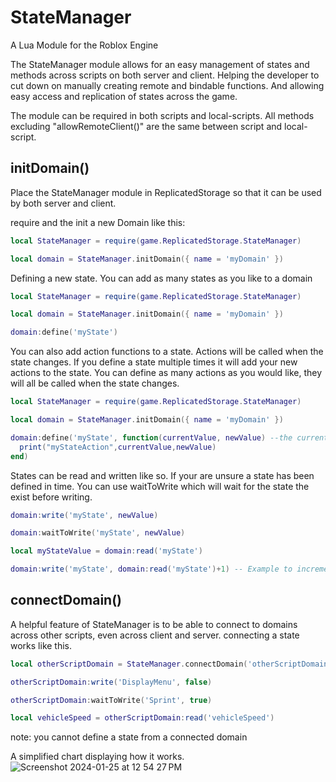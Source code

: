 # StateManager
A Lua Module for the Roblox Engine

The StateManager module allows for an easy management of states and methods across scripts on both server and client.
Helping the developer to cut down on manually creating remote and bindable functions. And allowing easy access and replication of states across the game.

The module can be required in both scripts and local-scripts. All methods excluding "allowRemoteClient()" are the same between script and local-script.

## initDomain()

Place the StateManager module in ReplicatedStorage so that it can be used by both server and client.

require and the init a new Domain like this:

```lua
local StateManager = require(game.ReplicatedStorage.StateManager)

local domain = StateManager.initDomain({ name = 'myDomain' })

```

Defining a new state. You can add as many states as you like to a domain

```lua
local StateManager = require(game.ReplicatedStorage.StateManager)

local domain = StateManager.initDomain({ name = 'myDomain' })

domain:define('myState')

```

You can also add action functions to a state. Actions will be called when the state changes. If you define a state multiple times it will add your new actions to the state. You can define as many actions as you would like, they will all be called when the state changes.

```lua
local StateManager = require(game.ReplicatedStorage.StateManager)

local domain = StateManager.initDomain({ name = 'myDomain' })

domain:define('myState', function(currentValue, newValue) --the currentValue and the newValue of the state will be passed in
  print("myStateAction",currentValue,newValue)
end)

```

States can be read and written like so. If your are unsure a state has been defined in time. You can use waitToWrite which will wait for the state the exist before writing.

```lua
domain:write('myState', newValue)

domain:waitToWrite('myState', newValue)

local myStateValue = domain:read('myState')

domain:write('myState', domain:read('myState')+1) -- Example to increment a state value

```

## connectDomain()

A helpful feature of StateManager is to be able to connect to domains across other scripts, even across client and server.
connecting a state works like this.

```lua
local otherScriptDomain = StateManager.connectDomain('otherScriptDomain')

otherScriptDomain:write('DisplayMenu', false)

otherScriptDomain:waitToWrite('Sprint', true)

local vehicleSpeed = otherScriptDomain:read('vehicleSpeed')

```
note: you cannot define a state from a connected domain









A simplified chart displaying how it works.
![Screenshot 2024-01-25 at 12 54 27 PM](https://github.com/NoahSpencerCode/StateManager/assets/84402734/44ec9208-d0da-4f86-b0ac-ba731e207049)
